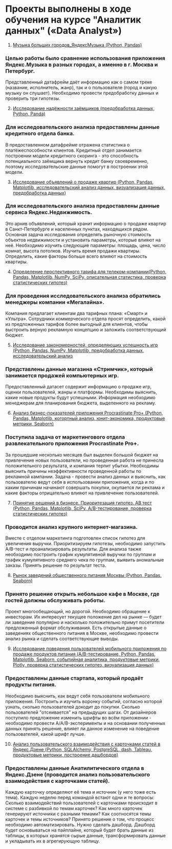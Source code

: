 # Проекты выполнены в ходе обучения на курсе "Аналитик данных" («Data Analyst»)

1. [Музыка больших городов_ЯндексМузыка (Python, Pandas)](https://github.com/OlgaMikhalyova/New-portfolio/tree/main/Проект_1)

### Целью работы было сравнение использования приложения Яндекс.Музыка в разных городах, а именно в г. Москва и Петербург. 

Представленный датафрейм даёт информацию как о самом треке (название, исполнитель, жанр), так и о пользователе (город и какую музыку он слушает). Необходимо провести предобработку данных и проверить три гипотезы.

2.	[Исследование надёжности заёмщиков (предобработка данных, Python, Panda)](https://github.com/OlgaMikhalyova/New-portfolio/tree/main/Проект_2)

### Для исследовательского анализа предоставлены данные кредитного отдела банка. 

В предоставленном датафрейме отражена статистика о платёжеспособности клиентов. Кредитный отдел занимается построении модели кредитного скоринга - это способность потенциального заёмщика вернуть кредит банку своевременно, поэтому исследовательские данные помогут в построении этой модели.

3.	[Исследование объявлений о продаже квартир (Python, Pandas, Matplotlib, исследовательский анализ данных, визуализация данных, предобработка данных)](https://github.com/OlgaMikhalyova/New-portfolio/tree/main/Проект_3)

### Для исследовательского анализа предоставлены данные сервиса Яндекс.Недвижимость. 

Это архив объявлений, который хранит информацию о продаже квартир в Санкт-Петербурге и населенных пунктах, находящихся рядом. Основная задача исследования определять рыночную стоимость объектов недвижимости и установить параметры, которые влияют на неё. Необходимо изучить следующие параметры: площадь, цена, число комнат, высота потолков. Изучить время продажи квартиры. Определить, какие факторы больше всего влияют на стоимость квартиры.

4.	[Определение перспективного тарифа для телеком-компании(Python, Pandas, Matplotlib, NumPy, SciPy, описательная статистика, проверка статистических гипотез)](https://github.com/OlgaMikhalyova/New-portfolio/tree/main/Проект_4)

### Для проведения исследовательского анализа обратились менеджеры компании «Мегалайна». 

Компания предлагает клиентам два тарифных плана: «Смарт» и «Ультра». Сотрудники коммерческого отдела просят определить, какой из предложенных тарифов более выгодный для клиентов, чтобы выстроить верную рекламную концепцию и заложить соответствующий бюджет.

5.	[Исследование закономерностей, определяющих успешность игр (Python, Pandas, NumPy, Matplotlib, предобработка данных, исследовательский анализ](https://github.com/OlgaMikhalyova/New-portfolio/tree/main/Проект_5)

### Представлены данные магазина «Стримчик», который занимается продажей компьютерных игр. 

Предоставленный датасет содержит информацию о продаже игр, оценки пользователей, жанры и платформы. Необходимы выяснить, какие новые продукты будут успешными. Информация необходимо менеджерам для планирования бюджета, выделенного на рекламу.

6.	[Анализ бизнес-показателей приложения Procrastinate Pro+ (Python, Pandas, Matplotlib, когортный анализ, юнит-экономика, продуктовые метрики, Seaborn)](https://github.com/OlgaMikhalyova/New-portfolio/tree/main/Проект_6)

### Поступила задача от маркетингового отдела развлекательного приложения Procrastinate Pro+. 

За прошедшие несколько месяцев был выделен большой бюджет на привлечение новых пользователи, но проведенная работа не принесла положительного результата, и компания терпит убытки. Необходимы выяснить причины неэффективности проведенной работы по рекламной кампании. Задача - провести анализ данных и выяснить, как пользователю ведут себя в использовании приложения, когда и по каким причинам начинают 
совершать покупки, окупается ли реклама и какие факторы отрицательно влияют на привлечение пользователей.

7.	[Принятие решений в бизнесе. Приоритезация гипотез. AB тест (Python, Pandas, Matplotlib, SciPy, A/B-тестирование, проверка статистических гипотез)](https://github.com/OlgaMikhalyova/New-portfolio/tree/main/Проект_7)

### Проводится анализ крупного интернет-магазина. 

Вместе с отделом маркетинга подготовлен список гипотез для увеличения выручки. Приоритизируем гипотезы, необходимо запустить A/B-тест и проанализировать результаты. Для анализа также необходимо построить график кумулятивной выручки по группам и график кумулятивного среднего чека по группам, выявить аномальные заказы. Принять решение по результат теста.

8.	[Рынок заведений общественного питания Москвы (Python, Pandas, Seaborn)](https://github.com/OlgaMikhalyova/New-portfolio/tree/main/Проект_8)

### Принято решение открыть небольшое кафе в Москве, где гостей должны обслуживать роботы. 

Проект многообещающий, но дорогой. Необходимо обращение к инвесторам. Их интересует текущее положение дел на рынке — будет ли заведение популярно и насколько положительно примут посетители предложенный формат обслуживания. Есть открытые данные о заведениях общественного питания в Москве, необходимо провести анализ рынка и сделать соответствующие выводы.

9.	[Исследование поведения пользователей мобильного приложения по продаже продуктов питания (A/B-тестирование, Python, Pandas, Matplotlib, Seaborn, событийная аналитика, продуктовые метрики, Plotly, проверка статистических гипотез, визуализация данных)](https://github.com/OlgaMikhalyova/New-portfolio/tree/main/Проект_9)

### Предоставлены данные стартапа, который продаёт продукты питания. 

Необходимо выяснить, как ведут себя пользователи мобильного приложения. Построить и изучить воронку событий, согласно которой узнать, сколько пользователей доходит до покупки. Сколько пользователей "отсеивается" на предыдущих шагах. От дизайнеров поступило предложение изменить шрифты во всём приложении - необходимо провести A/A/B-эксперименты и на основании полученных данных принять решение, влияет ли данное изменение на поведение пользователей, какой шрифт лучше.

10.	[Анализ пользовательского взаимодействия с карточками статей в Яндекс.Дзене (Python, SQLAlchemy, PostgreSQL, dash, Tableau, продуктовые метрики, построение дашбордов)](https://github.com/OlgaMikhalyova/New-portfolio/tree/main/Проект_10)

### Предоставлены данные Анатилитического отдела в Яндекс.Дзене (проводится анализ пользовательского взаимодействия с карточками статей).

Каждую карточку определяют её тема и источник (у него тоже есть тема). Каждую неделю перед командой встают одни и те вопросы:
Сколько взаимодействий пользователей с карточками происходит в системе с разбивкой по темам карточек?
Как много карточек генерируют источники с разными темами?
Как соотносятся темы карточек и темы источников?
Принято решение о том, что процесс необходимо автоматизировать. Нужно сделать дашборд.
Дашборд будет основываться на пайплайне, который будет брать данные из таблицы, в которых хранятся сырые данные, трансформировать данные и укладывать их в агрегирующую таблицу.
